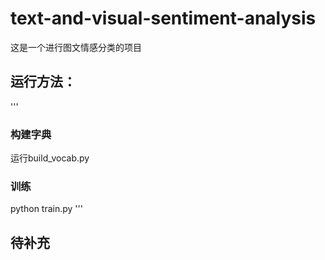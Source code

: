 # text-and-visual-sentiment-analysis
这是一个进行图文情感分类的项目


## 运行方法：
''' 
### 构建字典
运行build_vocab.py
### 训练
python train.py
 '''
 
 ## 待补充
